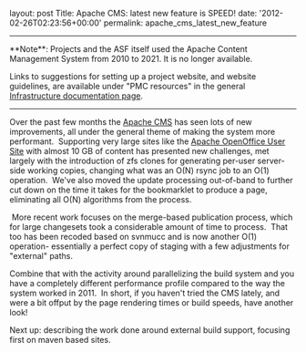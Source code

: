 
layout: post
Title: Apache CMS: latest new feature is SPEED!
date: '2012-02-26T02:23:56+00:00'
permalink: apache_cms_latest_new_feature

<hr/>
**Note**: Projects and the ASF itself used the Apache Content Management System from 2010 to 2021. It is no longer available.

Links to suggestions for setting up a project website, and website guidelines, are available under "PMC resources" in the general <a href="https://infra.apache.org/doc.html" target="_blank">Infrastructure documentation page</a>.
<hr/>
<p>Over the past few months the&nbsp;<a href="http://www.apache.org/dev/cms">Apache CMS</a> has seen lots of new improvements, all under the general theme of making the system more performant.&nbsp; Supporting very large sites like the <a href="http://www.openoffice.org/">Apache OpenOffice User Site</a> with almost 10 GB of content has presented new challenges, met largely with the introduction of zfs clones for generating per-user server-side working copies, changing what was an O(N) rsync job to an O(1) operation.&nbsp; We've also moved the update processing out-of-band to further cut down on the time it takes for the bookmarklet to produce a page, eliminating all O(N) algorithms from the process.</p> 
  <p>&nbsp;More recent work focuses on the merge-based publication process, which for large changesets took a considerable amount of time to process.&nbsp; That too has been recoded based on svnmucc and is now another O(1) operation- essentially a perfect copy of staging with a few adjustments for &quot;external&quot; paths.</p> 
  <p>Combine that with the activity around parallelizing the build system and you have a completely different performance profile compared to the way the system worked in 2011.&nbsp; In short, if you haven't tried the CMS lately, and were a bit offput by the page rendering times or build speeds, have another look! <br /></p> 
  <p> </p> 
  <p>Next up: describing the work done around external build support, focusing first on maven based sites.<br /></p> 
  <p><br /></p>
